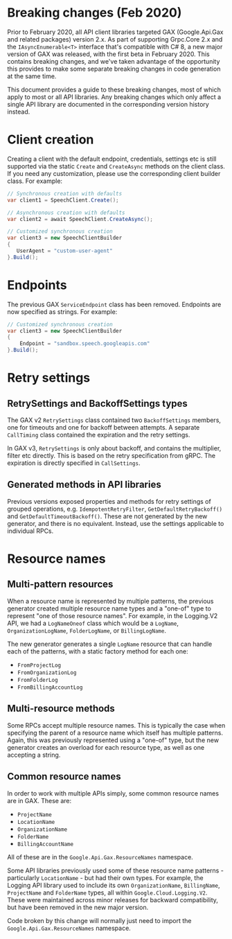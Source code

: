 # Breaking changes (Feb 2020)

Prior to February 2020, all API client libraries targeted GAX
(Google.Api.Gax and related packages) version 2.x. As part of
supporting Grpc.Core 2.x and the `IAsyncEnumerable<T>` interface
that's compatible with C# 8, a new major version of GAX was
released, with the first beta in February 2020. This contains
breaking changes, and we've taken advantage of the opportunity this
provides to make some separate breaking changes in code generation
at the same time.

This document provides a guide to these breaking changes, most of
which apply to most or all API libraries. Any breaking changes which
only affect a single API library are documented in the corresponding
version history instead.

# Client creation

Creating a client with the default endpoint, credentials, settings
etc is still supported via the static `Create` and `CreateAsync`
methods on the client class. If you need any customization, please
use the corresponding client builder class. For example:

```csharp
// Synchronous creation with defaults
var client1 = SpeechClient.Create();

// Asynchronous creation with defaults
var client2 = await SpeechClient.CreateAsync();

// Customized synchronous creation
var client3 = new SpeechClientBuilder
{
   UserAgent = "custom-user-agent"
}.Build();
```

# Endpoints

The previous GAX `ServiceEndpoint` class has been removed. Endpoints
are now specified as strings. For example:

```csharp
// Customized synchronous creation
var client3 = new SpeechClientBuilder
{
    Endpoint = "sandbox.speech.googleapis.com"
}.Build();
```

# Retry settings

## RetrySettings and BackoffSettings types

The GAX v2 `RetrySettings` class contained two `BackoffSettings`
members, one for timeouts and one for backoff between attempts. A
separate `CallTiming` class contained the expiration and the retry
settings.

In GAX v3, `RetrySettings` is only about backoff, and contains the
multiplier, filter etc directly. This is based on the retry
specification from gRPC. The expiration is directly specified in
`CallSettings`.

## Generated methods in API libraries

Previous versions exposed properties and methods for retry settings of
grouped operations, e.g. `IdempotentRetryFilter`,
`GetDefaultRetryBackoff()` and `GetDefaultTimeoutBackoff()`. These
are not generated by the new generator, and there is no equivalent.
Instead, use the settings applicable to individual RPCs.

# Resource names

## Multi-pattern resources

When a resource name is represented by multiple patterns, the
previous generator created multiple resource name types and a
"one-of" type to represent "one of those resource names". For
example, in the Logging.V2 API, we had a `LogNameOneof` class which
would be a `LogName`, `OrganizationLogName`, `FolderLogName`, or
`BillingLogName`.

The new generator generates a single `LogName` resource that can
handle each of the patterns, with a static factory method for each
one:

- `FromProjectLog`
- `FromOrganizationLog`
- `FromFolderLog`
- `FromBillingAccountLog`

## Multi-resource methods

Some RPCs accept multiple resource names. This is typically the
case when specifying the parent of a resource name which itself has
multiple patterns. Again, this was previously represented using a
"one-of" type, but the new generator creates an overload for each
resource type, as well as one accepting a string.

## Common resource names

In order to work with multiple APIs simply, some common resource
names are in GAX. These are:

- `ProjectName`
- `LocationName`
- `OrganizationName`
- `FolderName`
- `BillingAccountName`

All of these are in the `Google.Api.Gax.ResourceNames` namespace.

Some API libraries previously used some of these resource name
patterns - particularly `LocationName` - but had their own types.
For example, the Logging API library used to include its own
`OrganizationName`, `BillingName`, `ProjectName` and `FolderName`
types, all within `Google.Cloud.Logging.V2`. These were maintained
across minor releases for backward compatibility, but have been
removed in the new major version.

Code broken by this change will normally just need to import the
`Google.Api.Gax.ResourceNames` namespace.
